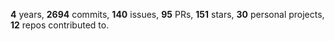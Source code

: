 **4** years, **2694** commits, **140** issues, **95** PRs, **151** stars, **30** personal projects, **12** repos contributed to.
